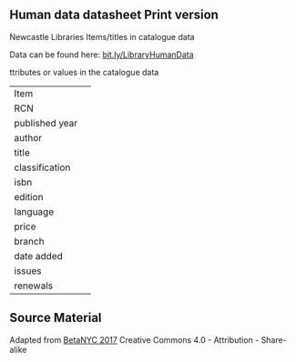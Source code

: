 ## Human data datasheet Print version

Newcastle Libraries Items/titles in catalogue data  

Data can be found here: [bit.ly/LibraryHumanData](http://bit.ly/LibraryHumanData)


ttributes or values in the catalogue data 

| | |
|:---------| :-------------|
| Item | |
| RCN  | |
| published year |  |
| author | |
| title |  |
| classification | |
| isbn |  |
| edition |  |
| language | |
| price |  |
| branch | |
| date added | |
| issues |  |
| renewals |  |


Source Material
---------------

Adapted from [BetaNYC 2017](http://bit.ly/opendata_offline) Creative Commons 4.0 - Attribution - Share-alike 
